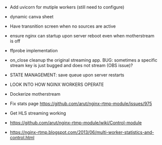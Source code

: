 - Add uvicorn for mutiple workers (still need to configure)
- dynamic canva sheet
- Have transnition screen when no sources are active 
- ensure nginx can startup upon server reboot even when motherstream is off
- ffprobe implementation
- on_close cleanup the original streaming app. BUG: sometimes a specific stream key is just bugged and does not stream (OBS issue)?
- STATE MANAGEMENT: save queue upon server restarts


- LOOK INTO HOW NGINX WORKERS OPERATE
- Dockerize motherstream
- Fix stats page https://github.com/arut/nginx-rtmp-module/issues/975
- Get HLS streaming working
- https://github.com/arut/nginx-rtmp-module/wiki/Control-module
- https://nginx-rtmp.blogspot.com/2013/06/multi-worker-statistics-and-control.html